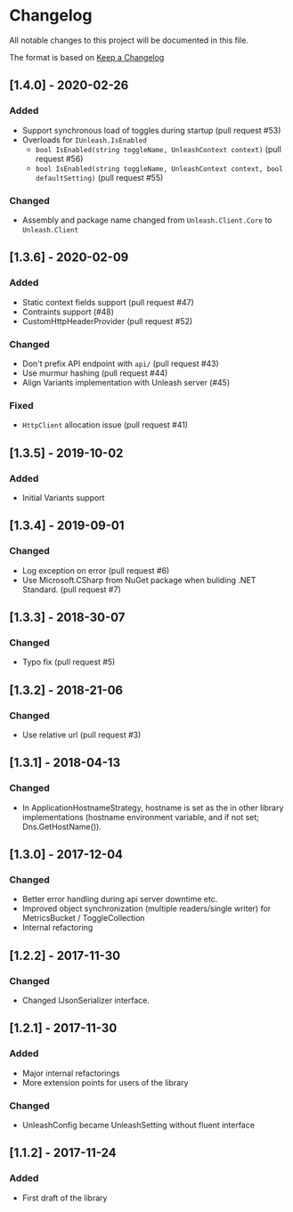# Changelog
All notable changes to this project will be documented in this file.

The format is based on [Keep a Changelog](http://keepachangelog.com/en/1.0.0/)
<!-- and this project adheres to [Semantic Versioning](http://semver.org/spec/v2.0.0.html). -->

## [1.4.0] - 2020-02-26
### Added
- Support synchronous load of toggles during startup (pull request #53)
- Overloads for `IUnleash.IsEnabled`
  - `bool IsEnabled(string toggleName, UnleashContext context)` (pull request #56)
  - `bool IsEnabled(string toggleName, UnleashContext context, bool defaultSetting)` (pull request #55)
### Changed
- Assembly and package name changed from `Unleash.Client.Core` to `Unleash.Client`

## [1.3.6] - 2020-02-09
### Added
- Static context fields support (pull request #47)
- Contraints support (#48)
- CustomHttpHeaderProvider (pull request #52)
### Changed
- Don't prefix API endpoint with `api/` (pull request #43)
- Use murmur hashing (pull request #44)
- Align Variants implementation with Unleash server (#45)
### Fixed
- `HttpClient` allocation issue (pull request #41)

## [1.3.5] - 2019-10-02
### Added
- Initial Variants support

## [1.3.4] - 2019-09-01
### Changed
- Log exception on error (pull request #6)
- Use Microsoft.CSharp from NuGet package when buliding .NET Standard. (pull request #7)

## [1.3.3] - 2018-30-07
### Changed
- Typo fix (pull request #5)

## [1.3.2] - 2018-21-06
### Changed
- Use relative url (pull request #3)

## [1.3.1] - 2018-04-13
### Changed
- In ApplicationHostnameStrategy, hostname is set as the in other library implementations (hostname environment variable, and if not set; Dns.GetHostName()).

## [1.3.0] - 2017-12-04
### Changed
- Better error handling during api server downtime etc.
- Improved object synchronization (multiple readers/single writer) for MetricsBucket / ToggleCollection
- Internal refactoring

## [1.2.2] - 2017-11-30
### Changed
- Changed IJsonSerializer interface.

## [1.2.1] - 2017-11-30
### Added
- Major internal refactorings
- More extension points for users of the library

### Changed
- UnleashConfig became UnleashSetting without fluent interface

## [1.1.2] - 2017-11-24
### Added
- First draft of the library


<!-- 
Types of changes:

Added - for new features.
Changed - for changes in existing functionality.
Deprecated - for soon-to-be removed features.
Removed - for now removed features.
Fixed - for any bug fixes.
Security - in case of vulnerabilities. 
-->